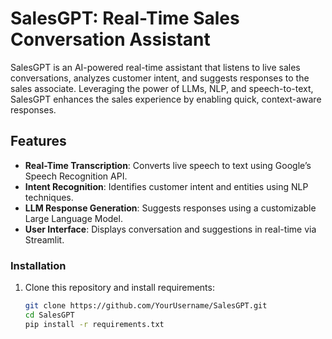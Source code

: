 # SalesGPT: Real-Time Sales Conversation Assistant

SalesGPT is an AI-powered real-time assistant that listens to live sales conversations, analyzes customer intent, and suggests responses to the sales associate. Leveraging the power of LLMs, NLP, and speech-to-text, SalesGPT enhances the sales experience by enabling quick, context-aware responses.

## Features

- **Real-Time Transcription**: Converts live speech to text using Google’s Speech Recognition API.
- **Intent Recognition**: Identifies customer intent and entities using NLP techniques.
- **LLM Response Generation**: Suggests responses using a customizable Large Language Model.
- **User Interface**: Displays conversation and suggestions in real-time via Streamlit.

### Installation

1. Clone this repository and install requirements:
   ```bash
   git clone https://github.com/YourUsername/SalesGPT.git
   cd SalesGPT
   pip install -r requirements.txt
